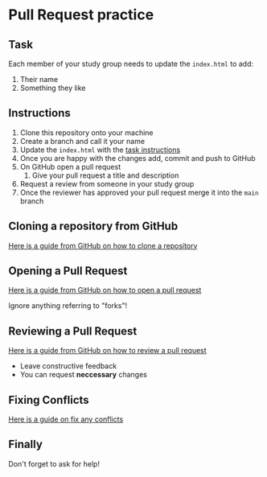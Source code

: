 # Pull Request practice

## Task

Each member of your study group needs to update the `index.html` to add:

1. Their name
1. Something they like

## Instructions

1. Clone this repository onto your machine
1. Create a branch and call it your name
1. Update the `index.html` with the [task instructions](#task)
1. Once you are happy with the changes add, commit and push to GitHub
1. On GitHub open a pull request
   1. Give your pull request a title and description
1. Request a review from someone in your study group
1. Once the reviewer has approved your pull request merge it into the `main` branch

## Cloning a repository from GitHub

[Here is a guide from GitHub on how to clone a repository](https://docs.github.com/en/repositories/creating-and-managing-repositories/cloning-a-repository)

## Opening a Pull Request

[Here is a guide from GitHub on how to open a pull request](https://docs.github.com/en/github/collaborating-with-pull-requests/proposing-changes-to-your-work-with-pull-requests/creating-a-pull-request)

Ignore anything referring to "forks"!

## Reviewing a Pull Request

[Here is a guide from GitHub on how to review a pull request](https://docs.github.com/en/github/collaborating-with-pull-requests/reviewing-changes-in-pull-requests/reviewing-proposed-changes-in-a-pull-request)

- Leave constructive feedback
- You can request **neccessary** changes

## Fixing Conflicts

[Here is a guide on fix any conflicts](https://www.mariedrake.com/post/keep-calm-and-carry-on-it-s-just-a-merge-conflict)

## Finally

Don't forget to ask for help!
